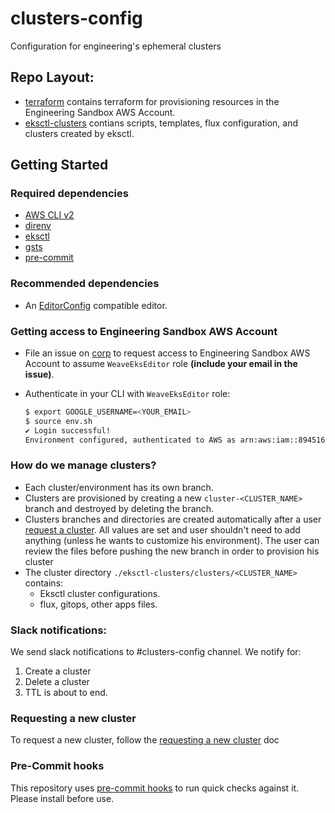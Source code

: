 # clusters-config
Configuration for engineering's ephemeral clusters

## Repo Layout:
- [terraform](./terraform/) contains terraform for provisioning resources in the Engineering Sandbox AWS Account.
- [eksctl-clusters](./eksctl-clusters/) contians scripts, templates, flux configuration, and clusters created by eksctl.

## Getting Started
### Required dependencies
- [AWS CLI v2](https://docs.aws.amazon.com/cli/latest/userguide/getting-started-install.html)
- [direnv](https://direnv.net/)
- [eksctl](https://eksctl.io/introduction/#installation)
- [gsts](https://github.com/ruimarinho/gsts)
- [pre-commit](https://pre-commit.com/)

### Recommended dependencies
- An [EditorConfig](https://editorconfig.org/) compatible editor.

### Getting access to Engineering Sandbox AWS Account

- File an issue on [corp](https://github.com/weaveworks/corp) to request access to Engineering Sandbox AWS Account to assume `WeaveEksEditor` role **(include your email in the issue)**.

- Authenticate in your CLI with `WeaveEksEditor` role:
    ```bash
    $ export GOOGLE_USERNAME=<YOUR_EMAIL>
    $ source env.sh
    ✔ Login successful!
    Environment configured, authenticated to AWS as arn:aws:iam::894516026745:role/WeaveEksEditor.
    ```

### How do we manage clusters?
- Each cluster/environment has its own branch.
- Clusters are provisioned by creating a new `cluster-<CLUSTER_NAME>` branch and destroyed by deleting the branch.
- Clusters branches and directories are created automatically after a user [request a cluster](./docs/cluster.md#requesting-a-cluster). All values are set and user shouldn't need to add anything (unless he wants to customize his environment). The user can review the files before pushing the new branch in order to provision his cluster
- The cluster directory `./eksctl-clusters/clusters/<CLUSTER_NAME>` contains:
    - Eksctl cluster configurations.
    - flux, gitops, other apps files.

### Slack notifications:
We send slack notifications to #clusters-config channel. We notify for:
1. Create a cluster
1. Delete a cluster
1. TTL is about to end.

### Requesting a new cluster
To request a new cluster, follow the [requesting a new cluster](./docs/cluster.md#requesting-a-cluster) doc

### Pre-Commit hooks

This repository uses [pre-commit hooks](https://pre-commit.com/) to run quick
checks against it. Please install before use.
